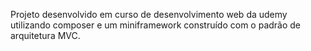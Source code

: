 Projeto desenvolvido em curso de desenvolvimento web da udemy utilizando composer e um miniframework construído com o padrão de arquitetura MVC.
